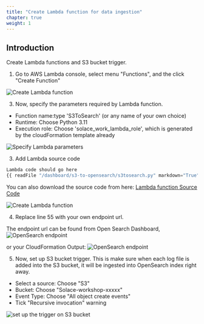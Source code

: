 ```yaml
---
title: "Create Lambda function for data ingestion"
chapter: true
weight: 1 
---
```


## Introduction
Create Lambda functions and S3 bucket trigger.

1. Go to AWS Lambda console, select menu "Functions", and the click "Create Function"

![Create Lambda function](/images/moduleSix/lambdaCreateFunctions.png)

3. Now, specify the parameters required by Lambda function.
* Function name:type 'S3ToSearch' (or any name of your own choice)
* Runtime: Choose Python 3.11
* Execution role: Choose 'solace_work_lambda_role', which is generated by the cloudFormation template already


![Specify Lambda parameters](/images/moduleSix/lambdaCreation.png)


3. Add Lambda source code

```python
Lambda code should go here
{{ readFile "/dashboard/s3-to-opensearch/s3tosearch.py" markdown="True" }}

```
You can also download the source code from here:
[Lambda function Source Code](https://github.com/HariRangarajan-Solace/aws-modernization-workshop-base/blob/dashboard/dashboard/s3-to-opensearch/s3tosearch.py)



![Create Lambda function](/images/moduleSix/Lambda_S3toSearch.png)

4. Replace line 55 with your own endpoint url. 

The endpoint url can be found from Open Search Dashboard, 
![OpenSearch endpoint](/images/moduleSix/OpenSearchEndPoint.png)

or your CloudFormation Output:
![OpenSearch endpoint](/images/moduleSix/CloudFormationOutput.png)

5. Now, set up S3 bucket trigger. This is make sure when each log file is added into the S3 bucket, it will be ingested into OpenSearch index right away.
* Select a source: Choose "S3"
* Bucket: Choose "Solace-workshop-xxxxx"
* Event Type: Choose "All object create events"
* Tick "Recursive invocation" warning

![set up the trigger on S3 bucket](/images/moduleSix/LamdaTriggerConfig.png)

